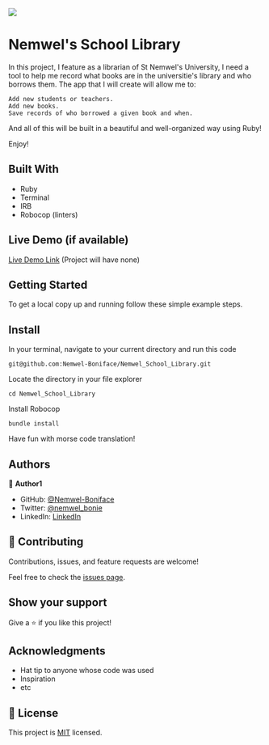 ![](https://img.shields.io/badge/Microverse-blueviolet)

# Nemwel's School Library

In this project, I feature as a librarian of St Nemwel's University, I need a tool to help me record what books are in the universitie's library and who borrows them. The app that I will create will allow me to:

    Add new students or teachers.
    Add new books.
    Save records of who borrowed a given book and when.

And all of this will be built in a beautiful and well-organized way using Ruby!


Enjoy!


## Built With

- Ruby
- Terminal
- IRB
- Robocop (linters)

## Live Demo (if available)

[Live Demo Link]() (Project will have none)


## Getting Started

To get a local copy up and running follow these simple example steps.

## Install

In your terminal, navigate to your current directory and run this code

`git@github.com:Nemwel-Boniface/Nemwel_School_Library.git`

Locate the directory in your file explorer

`cd Nemwel_School_Library`

Install Robocop

`bundle install`

Have fun with morse code translation!

## Authors

👤 **Author1**

- GitHub: [@Nemwel-Boniface ](https://github.com/Nemwel-Boniface)
- Twitter: [@nemwel_bonie](https://twitter.com/nemwel_bonie)
- LinkedIn: [LinkedIn](https://www.linkedin.com/in/nemwel-nyandoro-aa1b2620b/)


## 🤝 Contributing

Contributions, issues, and feature requests are welcome!

Feel free to check the [issues page](https://github.com/Nemwel-Boniface/Nemwel_School_Library/issues).

## Show your support

Give a ⭐️ if you like this project!

## Acknowledgments

- Hat tip to anyone whose code was used
- Inspiration
- etc

## 📝 License

This project is [MIT](./MIT.md) licensed.